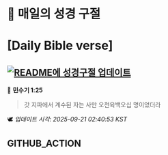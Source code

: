 # 🙏 매일의 성경 구절
# [Daily Bible verse]
## [![README에 성경구절 업데이트](https://github.com/DONGSUKA/first_test/actions/workflows/update-readme-bible.yml/badge.svg)](https://github.com/DONGSUKA/first_test/actions/workflows/update-readme-bible.yml)
<!-- START_BIBLE_VERSE -->
📖 **민수기 1:25**
> 갓 지파에서 계수된 자는 사만 오천육백오십 명이었더라

🕊️ _업데이트 시각: 2025-09-21 02:40:53 KST_
  <!-- END_BIBLE_VERSE -->
## GITHUB_ACTION
